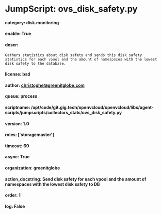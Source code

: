 
# JumpScript: ovs_disk_safety.py
        
#### category: disk.monitoring
#### enable: True
#### descr: 
```
Gathers statistics about disk safety and sends this disk safety statistics for each vpool and the amount of namespaces with the lowest disk safety to the database.

```
#### license: bsd
#### author: christophe@greenitglobe.com
#### queue: process
#### scriptname: /opt/code/git.gig.tech/openvcloud/openvcloud/libs/agent-scripts/jumpscripts/collectors_stats/ovs_disk_safety.py
#### version: 1.0
#### roles: ['storagemaster']
#### timeout: 60
#### async: True
#### organization: greenitglobe
#### action_docstring: Send disk safety for each vpool and the amount of namespaces with the lowest disk safety to DB
#### order: 1
#### log: False